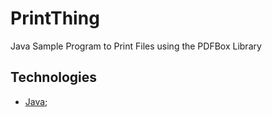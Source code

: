 # PrintThing
 Java Sample Program to Print Files using the PDFBox Library

## Technologies
* [Java](https://www.java.com/en/);
